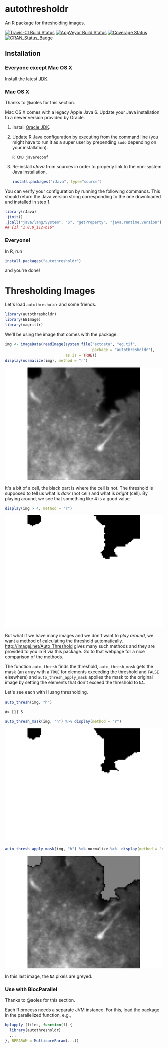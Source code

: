 autothresholdr
================

An R package for thresholding images.

[![Travis-CI Build Status](https://travis-ci.org/rorynolan/autothresholdr.svg?branch=master)](https://travis-ci.org/rorynolan/autothresholdr) [![AppVeyor Build Status](https://ci.appveyor.com/api/projects/status/github/rorynolan/autothresholdr?branch=master&svg=true)](https://ci.appveyor.com/project/rorynolan/autothresholdr) [![Coverage Status](https://img.shields.io/codecov/c/github/rorynolan/autothresholdr/master.svg)](https://codecov.io/github/rorynolan/autothresholdr?branch=master) [![CRAN\_Status\_Badge](http://www.r-pkg.org/badges/version/autothresholdr)](https://cran.r-project.org/package=autothresholdr)

Installation
------------

### Everyone except Mac OS X

Install the latest [JDK](http://www.oracle.com/technetwork/java/javase/downloads/index.html).

### Mac OS X

Thanks to @aoles for this section.

Mac OS X comes with a legacy Apple Java 6. Update your Java installation to a newer version provided by Oracle.

1.  Install [Oracle JDK](http://www.oracle.com/technetwork/java/javase/downloads/index.html).

2.  Update R Java configuration by executing from the command line (you might have to run it as a super user by prepending `sudo` depending on your installation).

        R CMD javareconf

3.  Re-install *rJava* from sources in order to properly link to the non-system Java installation.

    ``` r
    install.packages("rJava", type="source")
    ```

You can verify your configuration by running the following commands. This should return the Java version string corresponding to the one downloaded and installed in step 1.

``` r
library(rJava)
.jinit()
.jcall("java/lang/System", "S", "getProperty", "java.runtime.version")
## [1] "1.8.0_112-b16" 
```

### Everyone!

In R, run

``` r
install.packages("autothresholdr")
```

and you're done!

Thresholding Images
===================

Let's load `autothresholdr` and some friends.

``` r
library(autothresholdr)
library(EBImage)
library(magrittr)
```

We'll be using the image that comes with the package:

``` r
img <- imageData(readImage(system.file("extdata", "eg.tif", 
                                       package = "autothresholdr"), 
                           as.is = TRUE))
display(normalize(img), method = "r")
```

![](README_files/figure-markdown_github/the%20image-1.png)

It's a bit of a cell, the black part is where the cell is not. The threshold is supposed to tell us what is *dark* (not cell) and what is *bright* (cell). By playing around, we see that something like 4 is a good value.

``` r
display(img > 4, method = "r")
```

![](README_files/figure-markdown_github/guess%20four-1.png)

But what if we have many images and we don't want to *play around*, we want a method of calculating the threshold automatically. <http://imagej.net/Auto_Threshold> gives many such methods and they are provided to you in R via this package. Go to that webpage for a nice comparison of the methods.

The function `auto_thresh` finds the threshold, `auto_thresh_mask` gets the mask (an array with a `TRUE` for elements exceeding the threshold and `FALSE` elsewhere) and `auto_thresh_apply_mask` applies the mask to the original image by setting the elements that don't exceed the threshold to `NA`.

Let's see each with Huang thresholding.

``` r
auto_thresh(img, "h")
```

    #> [1] 5

``` r
auto_thresh_mask(img, "h") %>% display(method = "r")
```

![](README_files/figure-markdown_github/thresh%20mask%20apply-1.png)

``` r
auto_thresh_apply_mask(img, "h") %>% normalize %>%  display(method = "r")
```

![](README_files/figure-markdown_github/thresh%20mask%20apply-2.png)

In this last image, the `NA` pixels are greyed.

### Use with BiocParallel

Thanks to @aoles for this section.

Each R process needs a separate JVM instance. For this, load the package in the parallelized function, e.g.,

``` r
bplapply (files, function(f) {
  library(autothresholdr)
  ...
}, BPPARAM = MulticoreParam(...))
```
